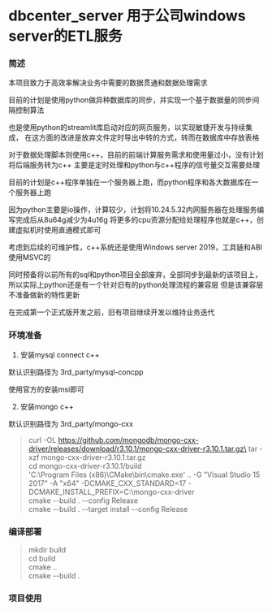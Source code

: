 # dbcenter_server 用于公司windows server的ETL服务

### 简述

本项目致力于高效率解决业务中需要的数据贯通和数据处理需求

目前的计划是使用python做异种数据库的同步，并实现一个基于数据量的同步间隔控制算法

也是使用python的streamlit库启动对应的网页服务，以实现敏捷开发与持续集成，
在这方面的改进是放弃文件定时导出中转的方式，转而在数据库中存放表格

对于数据处理脚本则使用c++，目前的前端计算服务需求和使用量过小，没有计划将后端服务转为c++
主要是定时处理和python与c++程序的信号量交互需要处理

目前的计划是c++程序单独在一个服务器上跑，而python程序和各大数据库在一个服务器上跑

因为python主要是io操作，计算较少，计划将10.24.5.32内网服务器在处理服务编写完成后从8u64g减少为4u16g
将更多的cpu资源分配给处理程序也就是c++，创建虚拟机时使用直通模式即可

考虑到后续的可维护性，c++系统还是使用Windows server 2019，工具链和ABI使用MSVC的

同时预备将以前所有的sql和python项目全部废弃，全部同步到最新的该项目上，所以实际上python还是有一个针对旧有的python处理流程的兼容层
但是该兼容层不准备做新的特性更新

在完成第一个正式版开发之前，旧有项目继续开发以维持业务迭代

### 环境准备

1. 安装mysql connect c++

默认识别路径为 3rd_party/mysql-concpp

使用官方的安装msi即可

2. 安装mongo c++

默认识别路径为 3rd_party/mongo-cxx

> curl -OL https://github.com/mongodb/mongo-cxx-driver/releases/download/r3.10.1/mongo-cxx-driver-r3.10.1.tar.gz\
> tar -xzf mongo-cxx-driver-r3.10.1.tar.gz\
> cd mongo-cxx-driver-r3.10.1/build \
> 'C:\Program Files (x86)\CMake\bin\cmake.exe' .. -G "Visual Studio 15 2017" -A "x64"         -DCMAKE_CXX_STANDARD=17  -DCMAKE_INSTALL_PREFIX=C:\mongo-cxx-driver  \
>cmake --build . --config Release\
>cmake --build . --target install --config Release


### 编译部署

> mkdir build \
> cd build \
> cmake .. \
> cmake --build .

### 项目使用